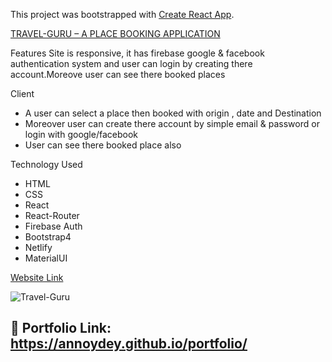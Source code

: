 This project was bootstrapped with [Create React App](https://github.com/facebook/create-react-app).

[TRAVEL-GURU – A PLACE BOOKING APPLICATION](https://github.com/annoydey/Travel-Guru)

Features 
Site is responsive, it has firebase google & facebook authentication system and user can login by creating there account.Moreove user can see there booked places

Client 
* A user can select a place then booked with origin , date and Destination
* Moreover user can create there account by simple email & password or login with google/facebook
* User can see there booked place also

Technology Used      
* HTML 
* CSS
* React
* React-Router
* Firebase Auth
* Bootstrap4
* Netlify
* MaterialUI  

[Website Link](https://travelgurusample1.web.app/)  

![Travel-Guru](https://user-images.githubusercontent.com/43465122/218346736-5b835520-b5ae-4a3c-9c93-adc8c9edda12.jpg)

## 🔗 Portfolio Link: https://annoydey.github.io/portfolio/
